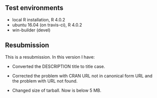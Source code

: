 ## Test environments
* local R installation, R 4.0.2
* ubuntu 16.04 (on travis-ci), R 4.0.2
* win-builder (devel)

## Resubmission
This is a resubmission. In this version I have:

* Converted the DESCRIPTION title to title case.

* Corrected the problem with CRAN URL not in canonical form URL and the problem with URL not found.

* Changed size of tarball. Now is below 5 MB.


